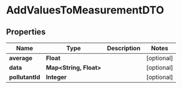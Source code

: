 
# AddValuesToMeasurementDTO

## Properties
Name | Type | Description | Notes
------------ | ------------- | ------------- | -------------
**average** | **Float** |  |  [optional]
**data** | **Map&lt;String, Float&gt;** |  |  [optional]
**pollutantId** | **Integer** |  |  [optional]



